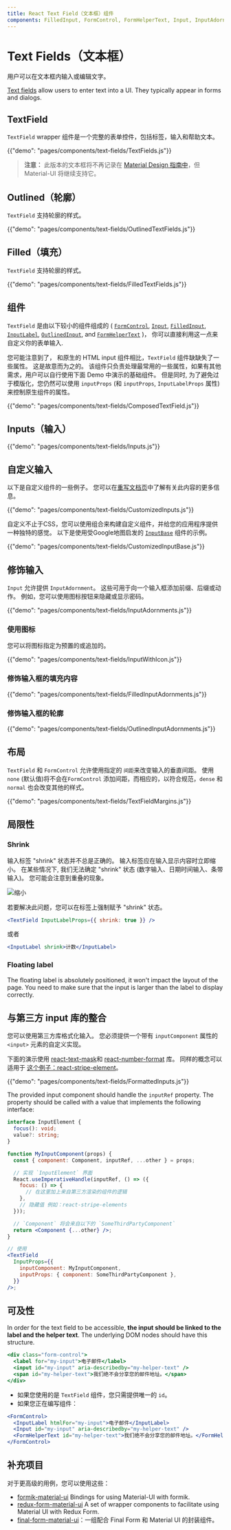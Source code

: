 ```yaml
---
title: React Text Field（文本框）组件
components: FilledInput, FormControl, FormHelperText, Input, InputAdornment, InputBase, InputLabel, OutlinedInput, TextField
---
```


# Text Fields（文本框）

<p class="description">用户可以在文本框内输入或编辑文字。</p>

[Text fields](https://material.io/design/components/text-fields.html) allow users to enter text into a UI. They typically appear in forms and dialogs.

## TextField

`TextField` wrapper 组件是一个完整的表单控件，包括标签，输入和帮助文本。

{{"demo": "pages/components/text-fields/TextFields.js"}}

> **注意：** 此版本的文本框将不再记录在 [Material Design 指南中](https://material.io/)，但 Material-UI 将继续支持它。

## Outlined（轮廓）

`TextField` 支持轮廓的样式。

{{"demo": "pages/components/text-fields/OutlinedTextFields.js"}}

## Filled（填充）

`TextField` 支持轮廓的样式。

{{"demo": "pages/components/text-fields/FilledTextFields.js"}}

## 组件

`TextField` 是由以下较小的组件组成的 ( [`FormControl`](/api/form-control/), [`Input`](/api/input/), [`FilledInput`](/api/filled-input/), [`InputLabel`](/api/input-label/), [`OutlinedInput`](/api/outlined-input/), and [`FormHelperText`](/api/form-helper-text/) )， 你可以直接利用这一点来自定义你的表单输入.

您可能注意到了， 和原生的 HTML input 组件相比，`TextField` 组件缺缺失了一些属性。 这是故意而为之的。 该组件只负责处理最常用的一些属性，如果有其他需求，用户可以自行使用下面 Demo 中演示的基础组件。 但是同时, 为了避免过于模版化，您仍然可以使用 `inputProps` (和 `inputProps`, `InputLabelProps` 属性) 来控制原生组件的属性。

{{"demo": "pages/components/text-fields/ComposedTextField.js"}}

## Inputs（输入）

{{"demo": "pages/components/text-fields/Inputs.js"}}

## 自定义输入

以下是自定义组件的一些例子。 您可以在[重写文档页](/customization/components/)中了解有关此内容的更多信息。

{{"demo": "pages/components/text-fields/CustomizedInputs.js"}}

自定义不止于CSS，您可以使用组合来构建自定义组件，并给您的应用程序提供一种独特的感觉。 以下是使用受Google地图启发的 [`InputBase`](/api/input-base/) 组件的示例。

{{"demo": "pages/components/text-fields/CustomizedInputBase.js"}}

## 修饰输入

`Input` 允许提供 `InputAdornment`。 这些可用于向一个输入框添加前缀、后缀或动作。 例如，您可以使用图标按钮来隐藏或显示密码。

{{"demo": "pages/components/text-fields/InputAdornments.js"}}

### 使用图标

您可以将图标指定为预置的或追加的。

{{"demo": "pages/components/text-fields/InputWithIcon.js"}}

### 修饰输入框的填充内容

{{"demo": "pages/components/text-fields/FilledInputAdornments.js"}}

### 修饰输入框的轮廓

{{"demo": "pages/components/text-fields/OutlinedInputAdornments.js"}}

## 布局

`TextField` 和 `FormControl` 允许使用指定的 `间距`来改变输入的垂直间距。 使用 `none` (默认值)将不会在`FormControl` 添加间距，而相应的，以符合规范，`dense` 和 `normal` 也会改变其他的样式。

{{"demo": "pages/components/text-fields/TextFieldMargins.js"}}

## 局限性

### Shrink

输入标签 "shrink" 状态并不总是正确的。 输入标签应在输入显示内容时立即缩小。 在某些情况下, 我们无法确定 "shrink" 状态 (数字输入、日期时间输入、条带输入)。 您可能会注意到重叠的现象。

![缩小](/material-ui-static/images/text-fields/shrink.png)

若要解决此问题，您可以在标签上强制赋予 "shrink" 状态。

```jsx
<TextField InputLabelProps={{ shrink: true }} />
```

或者

```jsx
<InputLabel shrink>计数</InputLabel>
```

### Floating label

The floating label is absolutely positioned, it won't impact the layout of the page. You need to make sure that the input is larger than the label to display correctly.

## 与第三方 input 库的整合

您可以使用第三方库格式化输入。 您必须提供一个带有 `inputComponent` 属性的 `<input>` 元素的自定义实现。

下面的演示使用 [react-text-mask](https://github.com/text-mask/text-mask)和 [react-number-format](https://github.com/s-yadav/react-number-format) 库。 同样的概念可以适用于 [这个例子：react-stripe-element](https://github.com/mui-org/material-ui/issues/16037)。

{{"demo": "pages/components/text-fields/FormattedInputs.js"}}

The provided input component should handle the `inputRef` property. The property should be called with a value that implements the following interface:

```ts
interface InputElement {
  focus(): void;
  value?: string;
}
```

```jsx
function MyInputComponent(props) {
  const { component: Component, inputRef, ...other } = props;

  // 实现 `InputElement` 界面
  React.useImperativeHandle(inputRef, () => ({
    focus: () => {
      // 在这里加上来自第三方渲染的组件的逻辑 
    },
    // 隐藏值 例如：react-stripe-elements
  }));

  // `Component` 将会来自以下的 `SomeThirdPartyComponent`
  return <Component {...other} />;
}

// 使用
<TextField
  InputProps={{
    inputComponent: MyInputComponent,
    inputProps: { component: SomeThirdPartyComponent },
  }}
/>;
```

## 可及性

In order for the text field to be accessible, **the input should be linked to the label and the helper text**. The underlying DOM nodes should have this structure.

```jsx
<div class="form-control">
  <label for="my-input">电子邮件</label>
  <input id="my-input" aria-describedby="my-helper-text" />
  <span id="my-helper-text">我们绝不会分享您的邮件地址。</span>
</div>
```

- 如果您使用的是 `TextField` 组件，您只需提供唯一的 `id`。
- 如果您正在编写组件：

```jsx
<FormControl>
  <InputLabel htmlFor="my-input">电子邮件</InputLabel>
  <Input id="my-input" aria-describedby="my-helper-text" />
  <FormHelperText id="my-helper-text">我们绝不会分享您的邮件地址。</FormHelperText>
</FormControl>
```

## 补充项目

对于更高级的用例，您可以使用这些：

- [formik-material-ui](https://github.com/stackworx/formik-material-ui) Bindings for using Material-UI with formik.
- [redux-form-material-ui](https://github.com/erikras/redux-form-material-ui) A set of wrapper components to facilitate using Material UI with Redux Form.
- [final-form-material-ui](https://github.com/Deadly0/final-form-material-ui)：一组配合 Final Form 和 Material UI 的封装组件。